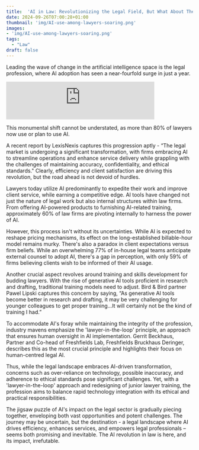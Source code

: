 ```yaml
---
title:  'AI in Law: Revolutionizing the Legal Field, But What About The Fees?'
date: 2024-09-26T07:00:28+01:00
thumbnail: 'img/AI-use-among-lawyers-soaring.png'
images: 
- 'img/AI-use-among-lawyers-soaring.png'
tags:
  - "Law"
draft: false
---
```


Leading the wave of change in the artificial intelligence space is the legal profession, where AI adoption has seen a near-fourfold surge in just a year. 

<!--more-->

<iframe src="https://podcasters.spotify.com/pod/show/artificial-insights-pod/embed/episodes/AI-use-among-lawyers-soaring-but-impact-on-fees-uncertain-e2opq17" height="102px" width="400px" frameborder="0" scrolling="no"></iframe>

This monumental shift cannot be understated, as more than 80% of lawyers now use or plan to use AI.

A recent report by LexisNexis captures this progression aptly - “The legal market is undergoing a significant transformation, with firms embracing AI to streamline operations and enhance service delivery while grappling with the challenges of maintaining accuracy, confidentiality, and ethical standards." Clearly, efficiency and client satisfaction are driving this revolution, but the road ahead is not devoid of hurdles.

Lawyers today utilize AI predominantly to expedite their work and improve client service, while earning a competitive edge. AI tools have changed not just the nature of legal work but also internal structures within law firms. From offering AI-powered products to furnishing AI-related training, approximately 60% of law firms are pivoting internally to harness the power of AI.

However, this process isn't without its uncertainties. While AI is expected to reshape pricing mechanisms, its effect on the long-established billable-hour model remains murky. There's also a paradox in client expectations versus firm beliefs. While an overwhelming 77% of in-house legal teams anticipate external counsel to adopt AI, there's a gap in perception, with only 59% of firms believing clients wish to be informed of their AI usage.

Another crucial aspect revolves around training and skills development for budding lawyers. With the rise of generative AI tools proficient in research and drafting, traditional training models need to adjust. Bird & Bird partner Pawel Lipski captures this concern by saying, “As generative AI tools become better in research and drafting, it may be very challenging for younger colleagues to get proper training...It will certainly not be the kind of training I had.”

To accommodate AI's foray while maintaining the integrity of the profession, industry mavens emphasize the 'lawyer-in-the-loop' principle, an approach that ensures human oversight in AI implementation. Gerrit Beckhaus, Partner and Co-head of Freshfields Lab, Freshfields Bruckhaus Deringer, describes this as the most crucial principle and highlights their focus on human-centred legal AI.

Thus, while the legal landscape embraces AI-driven transformation, concerns such as over-reliance on technology, possible inaccuracy, and adherence to ethical standards pose significant challenges. Yet, with a 'lawyer-in-the-loop' approach and redesigning of junior lawyer training, the profession aims to balance rapid technology integration with its ethical and practical responsibilities.

The jigsaw puzzle of AI's impact on the legal sector is gradually piecing together, enveloping both vast opportunities and potent challenges. The journey may be uncertain, but the destination - a legal landscape where AI drives efficiency, enhances services, and empowers legal professionals – seems both promising and inevitable. The AI revolution in law is here, and its impact, irrefutable.